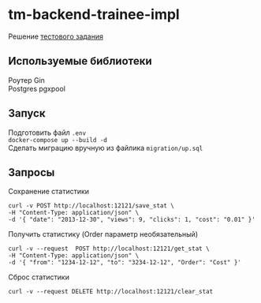 # tm-backend-trainee-impl
Решение [тестового задания](https://github.com/avito-tech/tm-backend-trainee)

## Используемые библиотеки
Роутер Gin  
Postgres pgxpool

## Запуск
Подготовить файл ```.env```  
```docker-compose up --build -d```  
Сделать миграцию вручную из файлика ```migration/up.sql```

## Запросы
Сохранение статистики
```console
curl -v POST http://localhost:12121/save_stat \
-H "Content-Type: application/json" \
-d '{ "date": "2013-12-30", "views": 9, "clicks": 1, "cost": "0.01" }'
```


Получить статистику (Order параметр необязательный)
```console
curl -v --request  POST http://localhost:12121/get_stat \
-H "Content-Type: application/json" \
-d '{ "from": "1234-12-12", "to": "3234-12-12", "Order": "Cost" }'
```
Сброс статистики
```console
curl -v --request DELETE http://localhost:12121/clear_stat
```